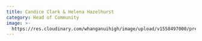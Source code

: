 ```yaml
---
title: Candice Clark & Helena Hazelhurst
category: Head of Community
image: >-
  https://res.cloudinary.com/whanganuihigh/image/upload/v1558497000/prefects/Heads_of_Community_-_Candice_Clark_Helena_Hazelhurst_3.jpg
---
```


